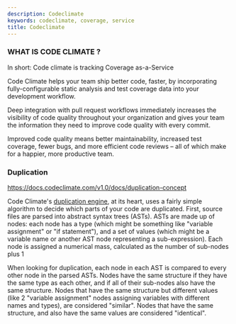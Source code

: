 ```yaml
---
description: Codeclimate
keywords: codeclimate, coverage, service
title: Codeclimate
---
```


### WHAT IS CODE CLIMATE ?

In short: Code climate is tracking Coverage as-a-Service

Code Climate helps your team ship better code, faster, by incorporating fully-configurable static analysis and test coverage data into your development workflow.

Deep integration with pull request workflows immediately increases the visibility of code quality throughout your organization and gives your team the information they need to improve code quality with every commit.

Improved code quality means better maintainability, increased test coverage, fewer bugs, and more efficient code reviews – all of which make for a happier, more productive team.

### Duplication

https://docs.codeclimate.com/v1.0/docs/duplication-concept

Code Climate's [duplication engine](https://docs.codeclimate.com/v1.0/docs/duplication), at its heart, uses a fairly simple algorithm to decide which parts of your code are duplicated. First, source files are parsed into abstract syntax trees (ASTs). ASTs are made up of nodes: each node has a type (which might be something like "variable assignment" or "if statement"), and a set of values (which might be a variable name or another AST node representing a sub-expression). Each node is assigned a numerical mass, calculated as the number of sub-nodes plus 1

When looking for duplication, each node in each AST is compared to every other node in the parsed ASTs. Nodes have the same structure if they have the same type as each other, and if all of their sub-nodes also have the same structure. Nodes that have the same structure but different values (like 2 "variable assignment" nodes assigning variables with different names and types), are considered "similar". Nodes that have the same structure, and also have the same values are considered "identical".